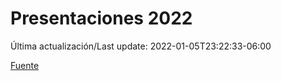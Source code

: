 # Presentaciones 2022

Última actualización/Last update: 2022-01-05T23:22:33-06:00

 [Fuente](https://www.gob.mx/salud/documentos/presentaciones-2022)
